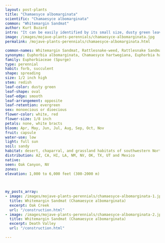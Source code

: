 ```yaml
---
layout: post-plants
title: "Chamaesyce albomarginata"
scientific: "Chamaesyce albomarginata"
common: "Whitemargin Sandmat"
author: Kurt Buzard
intro: "It can be easily identified by its small size, dusty green leaves, very flattened growth pattern, and the white circular margin around the edge of its burgundy centered flowers. The flower has a circular burgundy center with a white ring around it. The epithet albomarginata (white-margined) refers to the white ringed margin of the flower petals. The plant actually has no petals, but has modified leaves called bracts, more round that the green leaves on the rest of the plant, which form a cuplike shape. The 12–30 male flowers are difficult to see, consisting only of one stamen each, and are clustered in the center of the cup. The single female flower is at the center, with an elevated ovary pendant on a long stalk, which when fertilized and mature, bears a capsule fruit. The leaves are round to heart shaped with the point of the heart away (ovoid) from the small stem attaching the leaf to the branch (petiole). The nonflower leaves are a peculiar dusty green, with green but sometimes with burgundyish edges, and redish stems and particularly so after a late Spring or Summer rain. As with other typical members of the Euphorbia family, it has a white milky sap, and is poisonous."
image: /images/mojave-plants-perennials/chamaesyce-albomarginata.jpg
permalink: /mojave-plants-perennials/chamaesyce-albomarginata.html

common-names: Whitemargin Sandmat, Rattlesnake-weed, Rattlesnake Sandmat, Whitemargin Eupatorium, Whitemargin Euphorbia, Whitemargin Spurge
synonyms: Euphorbia albomarginata, Chamaesyce hartwegiana, Euphorbia hartwegiana, Euphorbia stipulacea
family: Euphorbiaceae (Spurge)
type: perennial
habit: forb, succulent
shape: spreading
size: 1/2 inch high
stem: redish
leaf-color: dusty green
leaf-shape: oval
leaf-edge: smooth
leaf-arrangement: opposite
leaf-retention: evergreen
sex: monoecious or dioecious
flower-color: white, red
flower-size: 1/8 inch
petals: none, white bracts
bloom: Apr, May, Jun, Jul, Aug, Sep, Oct, Nov
fruit: capsule
water-use: low
light: full sun
soil: sandy
habitat: desert, chaparral, and grassland habitats of southwestern North America
distribution: AZ, CA, HI, LA, NM, NV, OK, TX, UT and Mexico
native: 
seen: Oak Canyon, NV
zones: 
elevation: 1,000 to 6,000 feet (300-2000 m)
 
   

my_posts_array:
- image: /images/mojave-plants-perennials/chamaesyce-albomarginata-1.jpg
  title: Whitemargin Sandmat (Chamaesyce albomarginata)
  excerpt: Oak Creek
  url: "/construction.html"
- image: /images/mojave-plants-perennials/chamaesyce-albomarginata-2.jpg
  title: Whitemargin Sandmat (Chamaesyce albomarginata)
  excerpt: Death Valley
  url: "/construction.html"
 
---
```

  
  
 <p></p>
  